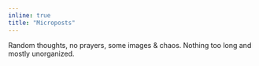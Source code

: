 ```yaml
---
inline: true
title: "Microposts"
---
```


Random thoughts, no prayers, some images & chaos. Nothing too long and mostly unorganized.